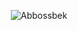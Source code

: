 <p align="center"> <img src="https://github-readme-stats.vercel.app/api?username=Abbossbek&show_icons=true&theme=gotham" alt="Abbossbek" />
<!--
**Abbossbek/Abbossbek** is a ✨ _special_ ✨ repository because its `README.md` (this file) appears on your GitHub profile.

Here are some ideas to get you started:

- 🔭 I’m currently working on ...
- 🌱 I’m currently learning ...
- 👯 I’m looking to collaborate on ...
- 🤔 I’m looking for help with ...
- 💬 Ask me about ...
- 📫 How to reach me: ...
- 😄 Pronouns: ...
- ⚡ Fun fact: ...
-->
